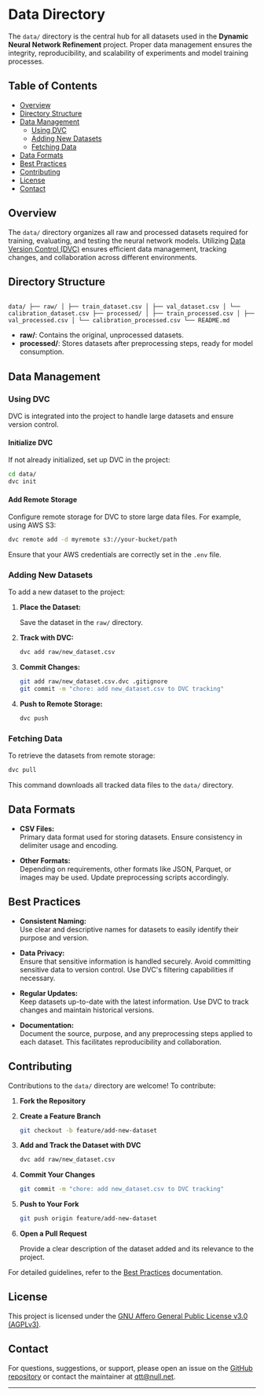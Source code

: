 # Data Directory

The `data/` directory is the central hub for all datasets used in the **Dynamic Neural Network Refinement** project. Proper data management ensures the integrity, reproducibility, and scalability of experiments and model training processes.

## Table of Contents

- [Overview](#overview)
- [Directory Structure](#directory-structure)
- [Data Management](#data-management)
  - [Using DVC](#using-dvc)
  - [Adding New Datasets](#adding-new-datasets)
  - [Fetching Data](#fetching-data)
- [Data Formats](#data-formats)
- [Best Practices](#best-practices)
- [Contributing](#contributing)
- [License](#license)
- [Contact](#contact)

## Overview

The `data/` directory organizes all raw and processed datasets required for training, evaluating, and testing the neural network models. Utilizing [Data Version Control (DVC)](https://dvc.org/) ensures efficient data management, tracking changes, and collaboration across different environments.

## Directory Structure

```

data/ ├── raw/ │ ├── train_dataset.csv │ ├── val_dataset.csv │ └── calibration_dataset.csv ├── processed/ │ ├── train_processed.csv │ ├── val_processed.csv │ └── calibration_processed.csv └── README.md

````

- **raw/**: Contains the original, unprocessed datasets.
- **processed/**: Stores datasets after preprocessing steps, ready for model consumption.

## Data Management

### Using DVC

DVC is integrated into the project to handle large datasets and ensure version control.

#### Initialize DVC

If not already initialized, set up DVC in the project:

```bash
cd data/
dvc init
````

#### Add Remote Storage

Configure remote storage for DVC to store large data files. For example, using AWS S3:

```bash
dvc remote add -d myremote s3://your-bucket/path
```

Ensure that your AWS credentials are correctly set in the `.env` file.

### Adding New Datasets

To add a new dataset to the project:

1. **Place the Dataset:**
    
    Save the dataset in the `raw/` directory.
    
2. **Track with DVC:**
    
    ```bash
    dvc add raw/new_dataset.csv
    ```
    
3. **Commit Changes:**
    
    ```bash
    git add raw/new_dataset.csv.dvc .gitignore
    git commit -m "chore: add new_dataset.csv to DVC tracking"
    ```
    
4. **Push to Remote Storage:**
    
    ```bash
    dvc push
    ```
    

### Fetching Data

To retrieve the datasets from remote storage:

```bash
dvc pull
```

This command downloads all tracked data files to the `data/` directory.

## Data Formats

- **CSV Files:**  
    Primary data format used for storing datasets. Ensure consistency in delimiter usage and encoding.
    
- **Other Formats:**  
    Depending on requirements, other formats like JSON, Parquet, or images may be used. Update preprocessing scripts accordingly.
    

## Best Practices

- **Consistent Naming:**  
    Use clear and descriptive names for datasets to easily identify their purpose and version.
    
- **Data Privacy:**  
    Ensure that sensitive information is handled securely. Avoid committing sensitive data to version control. Use DVC's filtering capabilities if necessary.
    
- **Regular Updates:**  
    Keep datasets up-to-date with the latest information. Use DVC to track changes and maintain historical versions.
    
- **Documentation:**  
    Document the source, purpose, and any preprocessing steps applied to each dataset. This facilitates reproducibility and collaboration.
    

## Contributing

Contributions to the `data/` directory are welcome! To contribute:

1. **Fork the Repository**
    
2. **Create a Feature Branch**
    
    ```bash
    git checkout -b feature/add-new-dataset
    ```
    
3. **Add and Track the Dataset with DVC**
    
    ```bash
    dvc add raw/new_dataset.csv
    ```
    
4. **Commit Your Changes**
    
    ```bash
    git commit -m "chore: add new_dataset.csv to DVC tracking"
    ```
    
5. **Push to Your Fork**
    
    ```bash
    git push origin feature/add-new-dataset
    ```
    
6. **Open a Pull Request**
    
    Provide a clear description of the dataset added and its relevance to the project.
    

For detailed guidelines, refer to the [Best Practices](https://chatgpt.com/docs/best_practices.md) documentation.

## License

This project is licensed under the [GNU Affero General Public License v3.0 (AGPLv3)](https://chatgpt.com/LICENSE).

## Contact

For questions, suggestions, or support, please open an issue on the [GitHub repository](https://github.com/redx94/Dynamic-Neural-Network-Refinement/issues) or contact the maintainer at [qtt@null.net](mailto:qtt@null.net).

---
